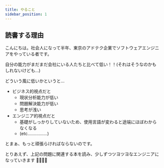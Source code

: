```yaml
---
title: やること
sidebar_position: 1
---
```


## 読書する理由

こんにちは。社会人になって半年、東京のアドテク企業でソフトウェアエンジニアをやっている者です。

自分の能力がまだまだ会社にいる人たちと比べて低い！！(それはそうなのかもしれないけども...)

どういう風に低いかというと...

- ビジネス的視点だと
  - 現状分析能力が低い
  - 問題解決能力が低い
  - 思考が浅い
- エンジニア的視点だと
  - 基礎がしっかりしていないため、使用言語が変わると途端にほぼわからなくなる
  - (etc................)

とまぁ、もっと頑張らければならないのです。

とりあえず、上記の問題に関連する本を読み、少しずつツヨツヨなエンジニアになっていきます 🥹🥹🥹🥹
